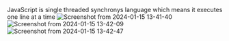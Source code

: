 JavaScript is single threaded synchronys language which means it executes one line at a time
![Screenshot from 2024-01-15 13-41-40](https://github.com/rohan4420/JavaScript-learning/assets/155799282/03401b66-82a1-4ed8-8348-9205ae171529)
![Screenshot from 2024-01-15 13-42-09](https://github.com/rohan4420/JavaScript-learning/assets/155799282/9b3a2641-90de-4250-9dbc-5cec0cf6ad65)
![Screenshot from 2024-01-15 13-42-47](https://github.com/rohan4420/JavaScript-learning/assets/155799282/68a233fe-d15c-406a-a862-d2be03792639)
